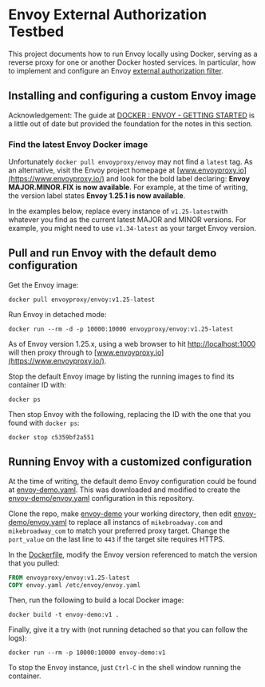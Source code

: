 # Envoy External Authorization Testbed

This project documents how to run Envoy locally using Docker, serving as a reverse proxy for one or another Docker
hosted services. In particular, how to implement and configure an Envoy [external authorization filter](https://www.envoyproxy.io/docs/envoy/latest/configuration/http/http_filters/ext_authz_filter).

## Installing and configuring a custom Envoy image

Acknowledgement: The guide at [DOCKER : ENVOY - GETTING STARTED](https://www.bogotobogo.com/DevOps/Docker/Docker-Envoy-Getting-Started.php)
is a little out of date but provided the foundation for the notes in this section.

### Find the latest Envoy Docker image

Unfortunately `docker pull envoyproxy/envoy` may not find a `latest` tag. As an alternative, visit the Envoy project 
homepage at [www.envoyproxy.io](https://www.envoyproxy.io/) and look for the bold label declaring: 
**Envoy MAJOR.MINOR.FIX is now available**. For example, at the time of writing, the version label states
**Envoy 1.25.1 is now available**. 

In the examples below, replace every instance of `v1.25-latest`with whatever you find as the current latest MAJOR and 
MINOR versions. For example, you might need to use `v1.34-latest` as your target Envoy version.

## Pull and run Envoy with the default demo configuration

Get the Envoy image:

```shell
docker pull envoyproxy/envoy:v1.25-latest
```

Run Envoy in detached mode:

```shell
docker run --rm -d -p 10000:10000 envoyproxy/envoy:v1.25-latest
```

As of Envoy version 1.25.x, using a web browser to hit [http://localhost:1000](http://localhost:10000/) will then
proxy through to [www.envoyproxy.io](https://www.envoyproxy.io/).

Stop the default Envoy image by listing the running images to find its container ID with:

```shell
docker ps
```

Then stop Envoy with the following, replacing the ID with the one that you found with `docker ps`:

```shell
docker stop c5359bf2a551
```

## Running Envoy with a customized configuration

At the time of writing, the default demo Envoy configuration could be found at [envoy-demo.yaml](https://github.com/envoyproxy/envoy/blob/main/configs/envoy-demo.yaml).
This was downloaded and modified to create the [envoy-demo/envoy.yaml](envoy-demo/envoy.yaml) configuration in this 
repository. 

Clone the repo, make [envoy-demo](envoy-demo) your working directory, then edit [envoy-demo/envoy.yaml](envoy-demo/envoy.yaml) 
to replace all instancs of `mikebroadway.com` and `mikebroadway_com` to match your preferred proxy target. Change the 
`port_value` on the last line to `443` if the target site requires HTTPS.

In the [Dockerfile](envoy-demo/Dockerfile), modify the Envoy version referenced to match the version that you pulled:

```dockerfile
FROM envoyproxy/envoy:v1.25-latest
COPY envoy.yaml /etc/envoy/envoy.yaml
```

Then, run the following to build a local Docker image:

```shell
docker build -t envoy-demo:v1 .
```

Finally, give it a try with (not running detached so that you can follow the logs):

```shell
docker run --rm -p 10000:10000 envoy-demo:v1
```

To stop the Envoy instance, just `Ctrl-C` in the shell window running the container.

